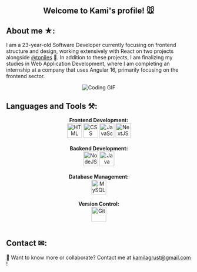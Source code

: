 <h2 align="center"><b> Welcome to Kami's profile! 🐭</b></h2>


## About me ★:

 I am a 23-year-old Software Developer currently focusing on frontend structure and design, working extensively with React on two projects alongside [@toniles](https://github.com/toniles) 🐔.
 In addition to these projects, I am finalizing my studies in Web Application Development, where I am completing an internship at a company that uses Angular 16, primarily focusing on the frontend sector.

<p align="center">
  <img src="https://media.tenor.com/00JNBT9O3IYAAAAi/bunny-laptop.gif" alt="Coding GIF">
</p>

## Languages and Tools ⚒:
<p align="center">
  <b>Frontend Development:</b><br>
  <img src="https://upload.wikimedia.org/wikipedia/commons/thumb/3/38/HTML5_Badge.svg/2048px-HTML5_Badge.svg.png" alt="HTML" width="40" height="40"/>
  <img src="https://upload.wikimedia.org/wikipedia/commons/thumb/6/62/CSS3_logo.svg/768px-CSS3_logo.svg.png" alt="CSS" width="40" height="40"/>
  <img src="https://static.vecteezy.com/system/resources/previews/027/127/463/original/javascript-logo-javascript-icon-transparent-free-png.png" alt="JavaScript" width="40" height="40"/>
  <img src="https://static-00.iconduck.com/assets.00/nextjs-icon-512x512-y563b8iq.png" alt="NextJS" width="40" height="40"/><br><br>
  <b>Backend Development:</b><br>
  <img src="https://cdn-icons-png.flaticon.com/512/5968/5968322.png" alt="NodeJS" width="40" height="40"/>
  <img src="https://brandslogos.com/wp-content/uploads/images/large/java-logo-1.png" alt="Java" width="40" height="40"/><br><br>
  <b>Database Management:</b><br>
  <img src="https://cdn.freebiesupply.com/logos/large/2x/mysql-5-logo-png-transparent.png" alt="MySQL" width="40" height="40"/><br><br>
  <b>Version Control:</b><br>
  <img src="https://git-scm.com/images/logos/downloads/Git-Icon-1788C.png" alt="Git" width="40" height="40"/><br><br>
</p>

## Contact ✉︎:
💌 Want to know more or collaborate? Contact me at [kamilagrust@gmail.com](mailto:kamilagrust@gmail.com) !
